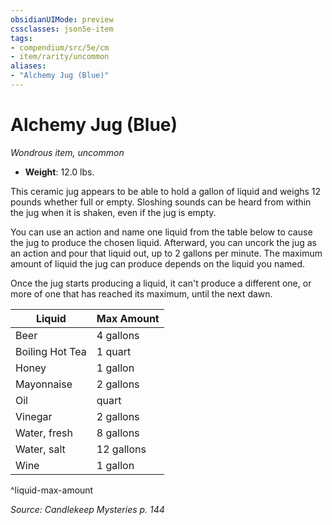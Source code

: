 ```yaml
---
obsidianUIMode: preview
cssclasses: json5e-item
tags:
- compendium/src/5e/cm
- item/rarity/uncommon
aliases: 
- "Alchemy Jug (Blue)"
---
```

# Alchemy Jug (Blue)
*Wondrous item, uncommon*  

- **Weight**: 12.0 lbs.

This ceramic jug appears to be able to hold a gallon of liquid and weighs 12 pounds whether full or empty. Sloshing sounds can be heard from within the jug when it is shaken, even if the jug is empty.

You can use an action and name one liquid from the table below to cause the jug to produce the chosen liquid. Afterward, you can uncork the jug as an action and pour that liquid out, up to 2 gallons per minute. The maximum amount of liquid the jug can produce depends on the liquid you named.

Once the jug starts producing a liquid, it can't produce a different one, or more of one that has reached its maximum, until the next dawn.

| Liquid | Max Amount |
|--------|------------|
| Beer | 4 gallons |
| Boiling Hot Tea | 1 quart |
| Honey | 1 gallon |
| Mayonnaise | 2 gallons |
| Oil | quart |
| Vinegar | 2 gallons |
| Water, fresh | 8 gallons |
| Water, salt | 12 gallons |
| Wine | 1 gallon |
^liquid-max-amount

*Source: Candlekeep Mysteries p. 144*